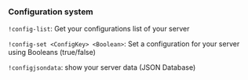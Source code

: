 ### Configuration system

`!config-list`: Get your configurations list of your server

`!config-set <ConfigKey> <Boolean>`: Set a configuration for your server using Booleans (true/false)

`!configjsondata`: show your server data (JSON Database)

